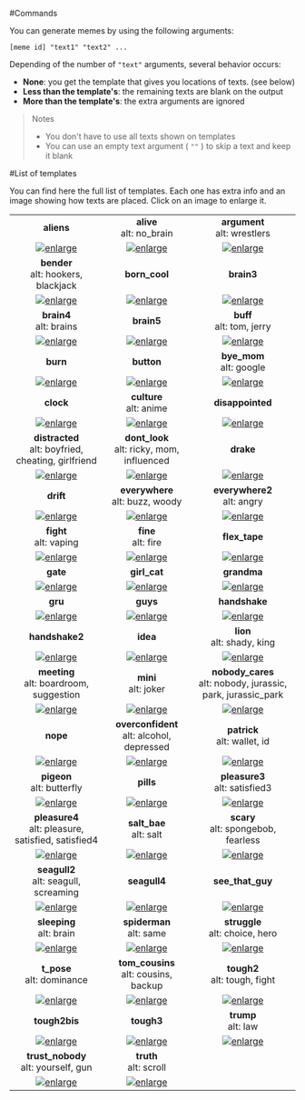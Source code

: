 #Commands

You can generate memes by using the following arguments:

```
[meme id] "text1" "text2" ...
```

Depending of the number of `"text"` arguments, several behavior occurs:
* **None**: you get the template that gives you locations of texts. (see below)
* **Less than the template's**: the remaining texts are blank on the output
* **More than the template's**: the extra arguments are ignored

> Notes
> * You don't have to use all texts shown on templates
> * You can use an empty text argument ( `""` ) to skip a text and keep it blank

#List of templates

You can find here the full list of templates.
Each one has extra info and an image showing how texts are placed.
Click on an image to enlarge it.


<!--START-->
||||
|:---:|:---:|:---:|
|**aliens**|**alive**<br>alt: no_brain|**argument**<br>alt: wrestlers|
|<a href='./templates/aliens.jpg' target='_blank'>![enlarge](./preview/aliens.jpg)</a>|<a href='./templates/alive.jpg' target='_blank'>![enlarge](./preview/alive.jpg)</a>|<a href='./templates/argument.jpg' target='_blank'>![enlarge](./preview/argument.jpg)</a>|
|**bender**<br>alt: hookers, blackjack|**born_cool**|**brain3**|
|<a href='./templates/bender.jpg' target='_blank'>![enlarge](./preview/bender.jpg)</a>|<a href='./templates/born_cool.jpg' target='_blank'>![enlarge](./preview/born_cool.jpg)</a>|<a href='./templates/brain3.jpg' target='_blank'>![enlarge](./preview/brain3.jpg)</a>|
|**brain4**<br>alt: brains|**brain5**|**buff**<br>alt: tom, jerry|
|<a href='./templates/brain4.jpg' target='_blank'>![enlarge](./preview/brain4.jpg)</a>|<a href='./templates/brain5.jpg' target='_blank'>![enlarge](./preview/brain5.jpg)</a>|<a href='./templates/buff.jpg' target='_blank'>![enlarge](./preview/buff.jpg)</a>|
|**burn**|**button**|**bye_mom**<br>alt: google|
|<a href='./templates/burn.jpg' target='_blank'>![enlarge](./preview/burn.jpg)</a>|<a href='./templates/button.jpg' target='_blank'>![enlarge](./preview/button.jpg)</a>|<a href='./templates/bye_mom.jpg' target='_blank'>![enlarge](./preview/bye_mom.jpg)</a>|
|**clock**|**culture**<br>alt: anime|**disappointed**|
|<a href='./templates/clock.jpg' target='_blank'>![enlarge](./preview/clock.jpg)</a>|<a href='./templates/culture.jpg' target='_blank'>![enlarge](./preview/culture.jpg)</a>|<a href='./templates/disappointed.jpg' target='_blank'>![enlarge](./preview/disappointed.jpg)</a>|
|**distracted**<br>alt: boyfried, cheating, girlfriend|**dont_look**<br>alt: ricky, mom, influenced|**drake**|
|<a href='./templates/distracted.jpg' target='_blank'>![enlarge](./preview/distracted.jpg)</a>|<a href='./templates/dont_look.jpg' target='_blank'>![enlarge](./preview/dont_look.jpg)</a>|<a href='./templates/drake.jpg' target='_blank'>![enlarge](./preview/drake.jpg)</a>|
|**drift**|**everywhere**<br>alt: buzz, woody|**everywhere2**<br>alt: angry|
|<a href='./templates/drift.jpg' target='_blank'>![enlarge](./preview/drift.jpg)</a>|<a href='./templates/everywhere.jpg' target='_blank'>![enlarge](./preview/everywhere.jpg)</a>|<a href='./templates/everywhere2.jpg' target='_blank'>![enlarge](./preview/everywhere2.jpg)</a>|
|**fight**<br>alt: vaping|**fine**<br>alt: fire|**flex_tape**|
|<a href='./templates/fight.jpg' target='_blank'>![enlarge](./preview/fight.jpg)</a>|<a href='./templates/fine.jpg' target='_blank'>![enlarge](./preview/fine.jpg)</a>|<a href='./templates/flex_tape.jpg' target='_blank'>![enlarge](./preview/flex_tape.jpg)</a>|
|**gate**|**girl_cat**|**grandma**|
|<a href='./templates/gate.jpg' target='_blank'>![enlarge](./preview/gate.jpg)</a>|<a href='./templates/girl_cat.jpg' target='_blank'>![enlarge](./preview/girl_cat.jpg)</a>|<a href='./templates/grandma.jpg' target='_blank'>![enlarge](./preview/grandma.jpg)</a>|
|**gru**|**guys**|**handshake**|
|<a href='./templates/gru.jpg' target='_blank'>![enlarge](./preview/gru.jpg)</a>|<a href='./templates/guys.jpg' target='_blank'>![enlarge](./preview/guys.jpg)</a>|<a href='./templates/handshake.jpg' target='_blank'>![enlarge](./preview/handshake.jpg)</a>|
|**handshake2**|**idea**|**lion**<br>alt: shady, king|
|<a href='./templates/handshake2.jpg' target='_blank'>![enlarge](./preview/handshake2.jpg)</a>|<a href='./templates/idea.jpg' target='_blank'>![enlarge](./preview/idea.jpg)</a>|<a href='./templates/lion.jpg' target='_blank'>![enlarge](./preview/lion.jpg)</a>|
|**meeting**<br>alt: boardroom, suggestion|**mini**<br>alt: joker|**nobody_cares**<br>alt: nobody, jurassic, park, jurassic_park|
|<a href='./templates/meeting.jpg' target='_blank'>![enlarge](./preview/meeting.jpg)</a>|<a href='./templates/mini.jpg' target='_blank'>![enlarge](./preview/mini.jpg)</a>|<a href='./templates/nobody_cares.jpg' target='_blank'>![enlarge](./preview/nobody_cares.jpg)</a>|
|**nope**|**overconfident**<br>alt: alcohol, depressed|**patrick**<br>alt: wallet, id|
|<a href='./templates/nope.jpg' target='_blank'>![enlarge](./preview/nope.jpg)</a>|<a href='./templates/overconfident.jpg' target='_blank'>![enlarge](./preview/overconfident.jpg)</a>|<a href='./templates/patrick.jpg' target='_blank'>![enlarge](./preview/patrick.jpg)</a>|
|**pigeon**<br>alt: butterfly|**pills**|**pleasure3**<br>alt: satisfied3|
|<a href='./templates/pigeon.jpg' target='_blank'>![enlarge](./preview/pigeon.jpg)</a>|<a href='./templates/pills.jpg' target='_blank'>![enlarge](./preview/pills.jpg)</a>|<a href='./templates/pleasure3.jpg' target='_blank'>![enlarge](./preview/pleasure3.jpg)</a>|
|**pleasure4**<br>alt: pleasure, satisfied, satisfied4|**salt_bae**<br>alt: salt|**scary**<br>alt: spongebob, fearless|
|<a href='./templates/pleasure4.jpg' target='_blank'>![enlarge](./preview/pleasure4.jpg)</a>|<a href='./templates/salt_bae.jpg' target='_blank'>![enlarge](./preview/salt_bae.jpg)</a>|<a href='./templates/scary.jpg' target='_blank'>![enlarge](./preview/scary.jpg)</a>|
|**seagull2**<br>alt: seagull, screaming|**seagull4**|**see_that_guy**|
|<a href='./templates/seagull2.jpg' target='_blank'>![enlarge](./preview/seagull2.jpg)</a>|<a href='./templates/seagull4.jpg' target='_blank'>![enlarge](./preview/seagull4.jpg)</a>|<a href='./templates/see_that_guy.jpg' target='_blank'>![enlarge](./preview/see_that_guy.jpg)</a>|
|**sleeping**<br>alt: brain|**spiderman**<br>alt: same|**struggle**<br>alt: choice, hero|
|<a href='./templates/sleeping.jpg' target='_blank'>![enlarge](./preview/sleeping.jpg)</a>|<a href='./templates/spiderman.jpg' target='_blank'>![enlarge](./preview/spiderman.jpg)</a>|<a href='./templates/struggle.jpg' target='_blank'>![enlarge](./preview/struggle.jpg)</a>|
|**t_pose**<br>alt: dominance|**tom_cousins**<br>alt: cousins, backup|**tough2**<br>alt: tough, fight|
|<a href='./templates/t_pose.jpg' target='_blank'>![enlarge](./preview/t_pose.jpg)</a>|<a href='./templates/tom_cousins.jpg' target='_blank'>![enlarge](./preview/tom_cousins.jpg)</a>|<a href='./templates/tough2.jpg' target='_blank'>![enlarge](./preview/tough2.jpg)</a>|
|**tough2bis**|**tough3**|**trump**<br>alt: law|
|<a href='./templates/tough2bis.jpg' target='_blank'>![enlarge](./preview/tough2bis.jpg)</a>|<a href='./templates/tough3.jpg' target='_blank'>![enlarge](./preview/tough3.jpg)</a>|<a href='./templates/trump.jpg' target='_blank'>![enlarge](./preview/trump.jpg)</a>|
|**trust_nobody**<br>alt: yourself, gun|**truth**<br>alt: scroll|
|<a href='./templates/trust_nobody.jpg' target='_blank'>![enlarge](./preview/trust_nobody.jpg)</a>|<a href='./templates/truth.jpg' target='_blank'>![enlarge](./preview/truth.jpg)</a>||
<!--END-->
